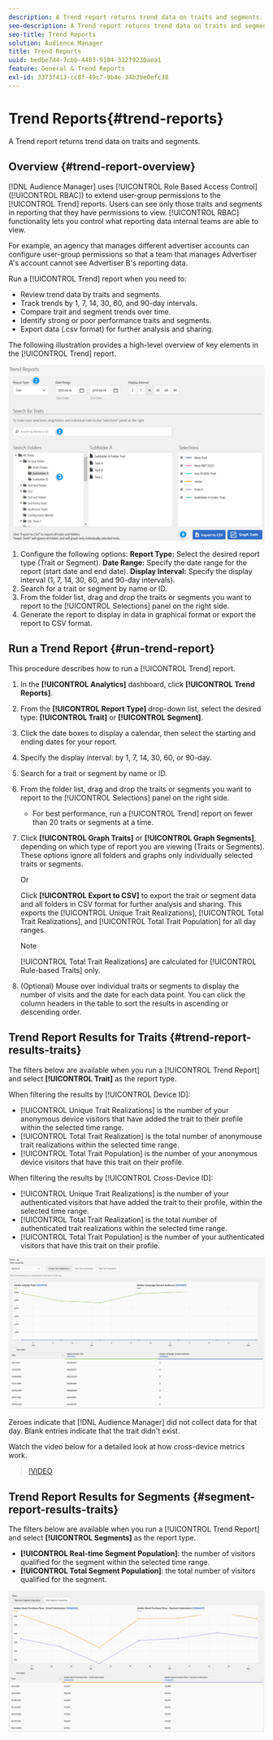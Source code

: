 ```yaml
---
description: A Trend report returns trend data on traits and segments.
seo-description: A Trend report returns trend data on traits and segments.
seo-title: Trend Reports
solution: Audience Manager
title: Trend Reports
uuid: bedbe7d4-7cbb-4403-9104-312f9230aea1
feature: General & Trend Reports
exl-id: 3373f413-cc8f-49c7-9b4e-34b39e0efc38
---
```

# Trend Reports{#trend-reports}

A Trend report returns trend data on traits and segments.

## Overview {#trend-report-overview}

<!-- 

c_trend_reports.xml

 -->

[!DNL Audience Manager] uses [!UICONTROL Role Based Access Control] ([!UICONTROL RBAC]) to extend user-group permissions to the [!UICONTROL Trend] reports. Users can see only those traits and segments in reporting that they have permissions to view. [!UICONTROL RBAC] functionality lets you control what reporting data internal teams are able to view.

For example, an agency that manages different advertiser accounts can configure user-group permissions so that a team that manages Advertiser A's account cannot see Advertiser B's reporting data.

Run a [!UICONTROL Trend] report when you need to:

* Review trend data by traits and segments.
* Track trends by 1, 7, 14, 30, 60, and 90-day intervals.
* Compare trait and segment trends over time.
* Identify strong or poor performance traits and segments.
* Export data (.csv format) for further analysis and sharing.

The following illustration provides a high-level overview of key elements in the [!UICONTROL Trend] report.

![](assets/trend_reports.png)

1. Configure the following options:
   **Report Type:** Select the desired report type (Trait or Segment).
   **Date Range:** Specify the date range for the report (start date and end date).
   **Display Interval:** Specify the display interval (1, 7, 14, 30, 60, and 90-day intervals).
1. Search for a trait or segment by name or ID.
1. From the folder list, drag and drop the traits or segments you want to report to the [!UICONTROL Selections] panel on the right side.
1. Generate the report to display in data in graphical format or export the report to CSV format.

## Run a Trend Report {#run-trend-report}

This procedure describes how to run a [!UICONTROL Trend] report.

<!-- 

t_working_with_trend_reports.xml

 -->

1. In the **[!UICONTROL Analytics]** dashboard, click **[!UICONTROL Trend Reports]**.
1. From the **[!UICONTROL Report Type]** drop-down list, select the desired type: **[!UICONTROL Trait]** or **[!UICONTROL Segment]**.
1. Click the date boxes to display a calendar, then select the starting and ending dates for your report.
1. Specify the display interval: by 1, 7, 14, 30, 60, or 90-day.
1. Search for a trait or segment by name or ID.
1. From the folder list, drag and drop the traits or segments you want to report to the [!UICONTROL Selections] panel on the right side.
   * For best performance, run a [!UICONTROL Trend] report on fewer than 20 traits or segments at a time.
1. Click **[!UICONTROL Graph Traits]** or **[!UICONTROL Graph Segments]**, depending on which type of report you are viewing (Traits or Segments). These options ignore all folders and graphs only individually selected traits or segments.

   Or

   Click **[!UICONTROL Export to CSV]** to export the trait or segment data and all folders in CSV format for further analysis and sharing. This exports the [!UICONTROL Unique Trait Realizations], [!UICONTROL Total Trait Realizations], and [!UICONTROL Total Trait Population] for all day ranges.

   >[!NOTE]
   >
   >[!UICONTROL Total Trait Realizations] are calculated for [!UICONTROL Rule-based Traits] only.

1. (Optional) Mouse over individual traits or segments to display the number of visits and the date for each data point. You can click the column headers in the table to sort the results in ascending or descending order.

## Trend Report Results for Traits {#trend-report-results-traits}

The filters below are available when you run a [!UICONTROL Trend Report] and select **[!UICONTROL Trait]** as the report type.

When filtering the results by [!UICONTROL Device ID]:

* [!UICONTROL Unique Trait Realizations] is the number of your anonymous device visitors that have added the trait to their profile within the selected time range.
* [!UICONTROL Total Trait Realization] is the total number of anonymouse trait realizations within the selected time range.
* [!UICONTROL Total Trait Population] is the number of your anonymous device visitors that have this trait on their profile.

When filtering the results by [!UICONTROL Cross-Device ID]:

* [!UICONTROL Unique Trait Realizations] is the number of your authenticated visitors that have added the trait to their profile, within the selected time range.
* [!UICONTROL Total Trait Realization] is the total number of authenticated trait realizations within the selected time range.
* [!UICONTROL Total Trait Population] is the number of your authenticated visitors that have this trait on their profile.

![trend-report-traits](assets/trend-report-traits.png)

Zeroes indicate that [!DNL Audience Manager] did not collect data for that day. Blank entries indicate that the trait didn't exist.

Watch the video below for a detailed look at how cross-device metrics work.

>[!VIDEO](https://experienceleague.adobe.com/docs/audience-manager-learn/tutorials/build-and-manage-audiences/profile-merge/understanding-cross-device-metrics-in-audience-manager.html)

## Trend Report Results for Segments {#segment-report-results-traits}

The filters below are available when you run a [!UICONTROL Trend Report] and select **[!UICONTROL Segments]** as the report type.

* **[!UICONTROL Real-time Segment Population]**: the number of visitors qualified for the segment within the selected time range.
* **[!UICONTROL Total Segment Population]**: the total number of visitors qualified for the segment.

![trend-report-segments](assets/trend-report-segments.png)
